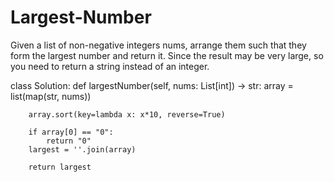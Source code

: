 # Largest-Number

Given a list of non-negative integers nums, arrange them such that they form the largest number and return it.
Since the result may be very large, so you need to return a string instead of an integer.

class Solution:
    def largestNumber(self, nums: List[int]) -> str:
        array = list(map(str, nums))
        
        array.sort(key=lambda x: x*10, reverse=True)
        
        if array[0] == "0":
            return "0"        
        largest = ''.join(array)
        
        return largest
